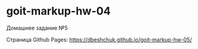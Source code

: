 # goit-markup-hw-04

Домашнее задание №5

Страница Github Pages:
https://dbeshchuk.github.io/goit-markup-hw-05/
